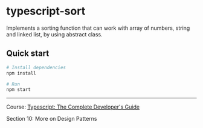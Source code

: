 # typescript-sort

Implements a sorting function that can work with array of numbers, string and
linked list, by using abstract class.

## Quick start

```zsh
# Install dependencies
npm install

# Run
npm start
```

---

Course:
[Typescript: The Complete Developer's Guide](https://www.udemy.com/course/typescript-the-complete-developers-guide/)

Section 10: More on Design Patterns

